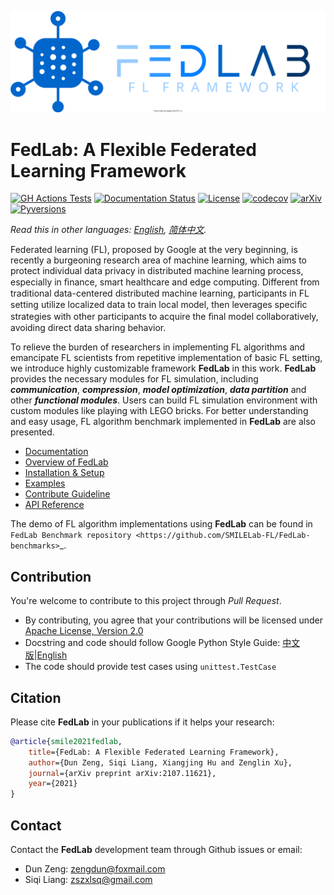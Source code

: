 <p align="center"><img src="./docs/imgs/FedLab-logo.svg?raw=True" width=600></p>

# FedLab: A Flexible Federated Learning Framework

[![GH Actions Tests](https://github.com/SMILELab-FL/FedLab/actions/workflows/CI.yml/badge.svg)](https://github.com/SMILELab-FL/FedLab/actions) [![Documentation Status](https://readthedocs.org/projects/fedlab/badge/?version=latest)](https://fedlab.readthedocs.io/en/latest/?badge=latest) [![License](https://img.shields.io/github/license/SMILELab-FL/FedLab)](https://opensource.org/licenses/Apache-2.0) [![codecov](https://codecov.io/gh/SMILELab-FL/FedLab/branch/v1.0/graph/badge.svg?token=4HHB5JCSC6)](https://codecov.io/gh/SMILELab-FL/FedLab) [![arXiv](https://img.shields.io/badge/arXiv-2107.11621-red.svg)](https://arxiv.org/abs/2107.11621) [![Pyversions](https://img.shields.io/pypi/pyversions/fedlab.svg?style=flat-square)](https://pypi.python.org/pypi/fedlab)


_Read this in other languages: [English](README.md), [简体中文](README.zh-cn.md)._

Federated learning (FL), proposed by Google at the very beginning, is recently a burgeoning research area of machine learning, which aims to protect individual data privacy in distributed machine learning process, especially in ﬁnance, smart healthcare and edge computing. Different from traditional data-centered distributed machine learning, participants in FL setting utilize localized data to train local model, then leverages speciﬁc strategies with other participants to acquire the ﬁnal model collaboratively, avoiding direct data sharing behavior.

To relieve the burden of researchers in implementing FL algorithms and emancipate FL scientists from repetitive implementation of basic FL setting, we introduce highly customizable framework __FedLab__ in this work. __FedLab__ provides the necessary modules for FL simulation, including ***communication***, ***compression***, ***model optimization***, ***data partition*** and other ***functional modules***. Users can build FL simulation environment with custom modules like playing with LEGO bricks. For better understanding and easy usage, FL algorithm benchmark implemented in __FedLab__ are also presented.



- [Documentation](https://fedlab.readthedocs.io/en/latest/)
- [Overview of FedLab](https://fedlab.readthedocs.io/en/latest/overview.html)
- [Installation & Setup](https://fedlab.readthedocs.io/en/latest/install.html)
- [Examples](https://fedlab.readthedocs.io/en/latest/example.html)
- [Contribute Guideline](https://fedlab.readthedocs.io/en/latest/contributing.html)
- [API Reference](https://fedlab.readthedocs.io/en/latest/autoapi/index.html)


The demo of FL algorithm implementations using **FedLab** can be found in `FedLab Benchmark repository <https://github.com/SMILELab-FL/FedLab-benchmarks>`_.

## Contribution

You're welcome to contribute to this project through _Pull Request_.

- By contributing, you agree that your contributions will be licensed under [Apache License, Version 2.0](https://www.apache.org/licenses/LICENSE-2.0.html) 
- Docstring  and code should follow Google Python Style Guide: [中文版](https://zh-google-styleguide.readthedocs.io/en/latest/google-python-styleguide/python_style_rules/)|[English](https://google.github.io/styleguide/pyguide.html)
- The code should provide test cases using `unittest.TestCase`




## Citation

Please cite __FedLab__ in your publications if it helps your research:

```bibtex
@article{smile2021fedlab,  
    title={FedLab: A Flexible Federated Learning Framework},  
    author={Dun Zeng, Siqi Liang, Xiangjing Hu and Zenglin Xu},  
    journal={arXiv preprint arXiv:2107.11621},  
    year={2021}
}
```

## Contact

Contact the __FedLab__ development team through Github issues or email: 

- Dun Zeng: zengdun@foxmail.com
- Siqi Liang: zszxlsq@gmail.com

